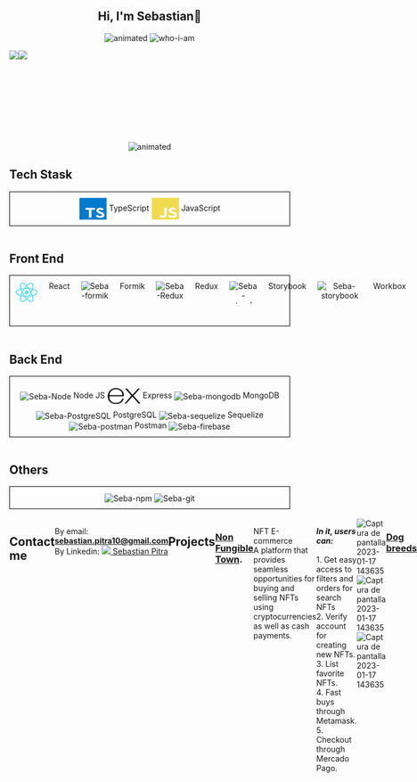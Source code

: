   <h2 align="center">Hi, I'm Sebastian👋</h2>


<p align="center">
  <img src="https://user-images.githubusercontent.com/98099690/184732411-ab82597f-bec0-4077-a354-9b7c1ca37ce8.GIF" alt="animated" height="350" width="440"/>
  <img src="https://github.com/seba-pitra/seba-pitra/assets/98099690/09bba899-19e1-426f-b69d-c289addb4daa" alt="who-i-am" height="350" width="350"/>
</p>

<div style="display: flex" align="center">
  <img height="150em" src="https://github-readme-stats.vercel.app/api?username=seba-pitra&show_icons=true&theme=github_dark&include_all_commits=true&count_private=true" />
  <img height="150em" src="https://github-readme-stats.vercel.app/api/top-langs/?username=seba-pitra&layout=compact&langs_count=7&theme=github_dark" />
</div>
 
 <p align="center">
  <img src="https://github.com/seba-pitra/seba-pitra/blob/output/github-contribution-grid-snake.svg" alt="animated" />
</p>

## Tech Stask
<div>
 <div style="border: 1px solid black; padding: 10px; text-align: center" width="40">
    <img align="center" alt="Seba-Ts" height="40" width="50" src="https://raw.githubusercontent.com/devicons/devicon/master/icons/typescript/typescript-plain.svg">
     TypeScript
    <img align="center" alt="Seba-Js" height="40" width="50" src="https://raw.githubusercontent.com/devicons/devicon/master/icons/javascript/javascript-plain.svg">
    JavaScript <br />
  </div> <br />
  
  
  ## Front End
  <div style="border: 1px solid black; padding: 10px; text-align: center; display:flex; gap: 20px;" width="40">
    <img align="center" alt="Seba-React" height="40" width="50" src="https://raw.githubusercontent.com/devicons/devicon/master/icons/react/react-original.svg">
     React 
    <img align="center" alt="Seba-formik" height="40" width="50" src="https://github.com/seba-pitra/seba-pitra/assets/98099690/d10ed638-4323-4d33-9d35-a151f1eb31c4" />
    Formik
    <img align="center" alt="Seba-Redux" height="40" width="50" src="https://cdn.jsdelivr.net/gh/devicons/devicon/icons/redux/redux-original.svg" />
    Redux
    <img align="center" alt="Seba-storybook" height="40" width="50" src="https://cdn.jsdelivr.net/gh/devicons/devicon/icons/storybook/storybook-original.svg" />
    Storybook
    <img align="center" alt="Seba-storybook" height="70" width="80" src="https://github.com/seba-pitra/seba-pitra/assets/98099690/084da68a-197d-40e9-ad88-de1d524436d5" />
    Workbox
    <img align="center" alt="Seba-CSS" height="40" width="50" src="https://raw.githubusercontent.com/devicons/devicon/master/icons/css3/css3-original.svg">
    CSS
    <img align="center" alt="Seba-tailwind" height="40" width="50" src="https://cdn.jsdelivr.net/gh/devicons/devicon/icons/tailwindcss/tailwindcss-plain.svg" />
    Taildwind CSS
  </div> <br />
  
  ## Back End
  <div style="border: 1px solid black; padding: 10px; text-align: center" width="40">
    <img align="center" alt="Seba-Node" height="70" width="80" src="https://cdn.jsdelivr.net/gh/devicons/devicon/icons/nodejs/nodejs-original.svg" />
      Node JS
    <img align="center" alt="Seba-Express" height="50" width="60" src="https://raw.githubusercontent.com/devicons/devicon/master/icons/express/express-original.svg">
      Express
    <img align="center" alt="Seba-mongodb" height="50" width="60" src="https://cdn.jsdelivr.net/gh/devicons/devicon/icons/mongodb/mongodb-original.svg" />
      MongoDB
   <img align="center" alt="Seba-PostgreSQL" height="50" width="60" src="https://cdn.jsdelivr.net/gh/devicons/devicon/icons/postgresql/postgresql-original-wordmark.svg" />
      PostgreSQL
    <img align="center" alt="Seba-sequelize" height="50" width="60" src="https://cdn.jsdelivr.net/gh/devicons/devicon/icons/sequelize/sequelize-original.svg" />
      Sequelize
    <img align="center" alt="Seba-postman" height="40" width="40" src="https://github.com/seba-pitra/seba-pitra/assets/98099690/c190fdb7-e14b-4c95-bd63-fe87b9382694" />
      Postman
    <img align="center" alt="Seba-firebase" height="50" width="60" src="https://cdn.jsdelivr.net/gh/devicons/devicon/icons/firebase/firebase-plain-wordmark.svg" />
  </div> <br />
  
  ## Others 
  <div style="border: 1px solid black; padding: 10px; text-align: center" width="40">
    <img align="center" alt="Seba-npm"  height="50" width="60" src="https://cdn.jsdelivr.net/gh/devicons/devicon/icons/npm/npm-original-wordmark.svg" />
    <img align="center" alt="Seba-git" height="60" width="70" src="https://cdn.jsdelivr.net/gh/devicons/devicon/icons/git/git-plain-wordmark.svg" />
  </div> <br />
</div>  
  
<div style="display: flex" align="flex"> <br>
 



## Contact me
   By email: **sebastian.pitra10@gmail.com** <br>
   By Linkedin: <a href="https://www.linkedin.com/in/sebasti%C3%A1n-pitra-97b5b7248/" display="flex" text-align="center">
     <img height="20" src="https://cdn.jsdelivr.net/gh/devicons/devicon/icons/linkedin/linkedin-original.svg" />
      Sebastian Pitra
   <a>
  
## Projects
     
 ### [Non Fungible Town](https://github.com/seba-pitra/e-commerce-NFT).

  NFT E-commerce  <br>
  A platform that provides seamless opportunities for buying and selling NFTs using cryptocurrencies as well as cash payments. <br>
  
  **_In it, users can:_**<br>
     <br>
     1. Get easy access to filters and orders for search NFTs <br>
     2. Verify account for creating new NFTs.<br>
     3. List favorite NFTs.<br>
     4. Fast buys through Metamask.<br>
     5. Checkout through Mercado Pago.<br>
     <br>
  <br>
     
  <div display="flex">
     <img height="300" width="260" alt="Captura de pantalla 2023-01-17 143635" src="https://user-images.githubusercontent.com/98099690/214856149-c8602e34-5d02-46f8-9103-2047c46f0643.png">
     <img height="300" width="280" alt="Captura de pantalla 2023-01-17 143635" src="https://user-images.githubusercontent.com/98099690/214856358-87c5c3e1-451f-4683-9093-aeed5bcf4203.png">
     <img height="300" width=280" alt="Captura de pantalla 2023-01-17 143635" src="https://user-images.githubusercontent.com/98099690/214856865-aa149022-823d-450d-a460-97d4623a068c.png">
  </div>


### [Dog breeds](https://github.com/seba-pitra/PI-DOGS).

User-friendly Single-Page-App that integrated an external dog breed API. The app empowered users to effortlessly filter, sort, and even create new dog breeds, complemented by a seamless pagination feature. This enhanced user experience enabled seamless exploration of a diverse range of dog breeds.
  <br>
  
  **_In it, users can:_**<br>
     <br>
     1. Get filtered and ordered dogs<br>
     2. Search by name.<br>
     3. Create his own dog breed.<br>
     <br>
  <br>
  
  <div display="flex">
    <img height="300" width="260" src="https://user-images.githubusercontent.com/98099690/214863642-7667d9e8-191f-4ca7-a8bb-20491a3d4eb0.png">
    <img height="300" width="280" src="https://user-images.githubusercontent.com/98099690/214863671-8256df98-408c-44ba-896a-e86dc4ee573c.png">  
    <img height="300" width="280" src="https://user-images.githubusercontent.com/98099690/214863658-983a7e0b-5d63-41d9-b272-e788dc74930b.png">
  </div>
 
    
  ###

